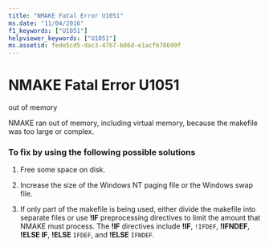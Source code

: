 ```yaml
---
title: "NMAKE Fatal Error U1051"
ms.date: "11/04/2016"
f1_keywords: ["U1051"]
helpviewer_keywords: ["U1051"]
ms.assetid: fede5cd5-dac3-47b7-b86d-e1acfb78699f
---
```

# NMAKE Fatal Error U1051

out of memory

NMAKE ran out of memory, including virtual memory, because the makefile was too large or complex.

### To fix by using the following possible solutions

1. Free some space on disk.

1. Increase the size of the Windows NT paging file or the Windows swap file.

1. If only part of the makefile is being used, either divide the makefile into separate files or use **!IF** preprocessing directives to limit the amount that NMAKE must process. The **!IF** directives include **!IF**, `!IFDEF`, **!IFNDEF**, **!ELSE IF**, **!ELSE** `IFDEF`, and **!ELSE** `IFNDEF`.